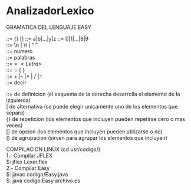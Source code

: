 # AnalizadorLexico
GRAMATICA DEL LENGUAJE EASY

<variable>::= {<Letra>} [<Digito>] 
<Letra>::= a|b|...|y|z
<Digito>::= 0|1|...|8|9  
<WhiteSpace>::= \n | \t | “ ”  
<Declarar entero>::= numero <variable>   
<Declarar cadena>::= palabras <variable>   
<DefinirCadena> ::=  <variable> = ${ <Letra> }$   
<Definir entero> ::= <variable> = { <Digito> }   
<operador>::= + |- |* | / |=   
<SentenciaDeimpresion> ::= decir <variable>  

::= de definicion (el esquema de la derecha desarrolla el elemento de la izquierda)  
| de alternativa (se puede elegir unicamente uno de los elementos que separa)  
{} de repeticion (los elementos que incluyen pueden repetirse cero o mas veces)  
[] de opcion (los elementos que incluyen pueden utilizarse o no)  
() de agrupacion (sirven para agrupar los elementos que incluyen)  

COMPILACION LINUX (cd usr/codigo/)  
 1.- Compilar JFLEX  
   $: jflex Lexer.flex  
 2.- Compilar Easy  
   $: javac codigo/Easy.java  
   $: java codigo.Easy archivo.es  
